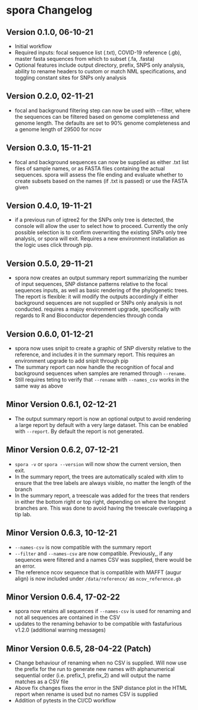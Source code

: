 # spora Changelog

## Version 0.1.0, 06-10-21
- Initial workflow
- Required inputs: focal sequence list (.txt), COVID-19 reference (.gb),
 master fasta sequences from which to subset (.fa, .fasta)
 - Optional features include output directory, prefix, SNPS only analysis,
 ability to rename headers to custom or match NML specifications,
 and toggling constant sites for SNPs only analysis
 
 
## Version 0.2.0, 02-11-21
 - focal and background filtering step can now be used with --filter,
 where the sequences can be filtered based on genome completeness and
 genome length. The defaults are set to 90% genome completeness and
 a genome length of 29500 for ncov
 
 
## Version 0.3.0, 15-11-21
 - focal and background sequences can now be supplied as either .txt list files 
 of sample names, or as FASTA files containing the actual sequences. spora 
 will assess the file ending and evaluate whether to create subsets based on the 
 names (if .txt is passed) or use the FASTA given
 
 
## Version 0.4.0, 19-11-21
 - if a previous run of iqtree2 for the SNPs only tree is detected, the console will
 allow the user to select how to proceed. Currently the only possible selection is to confirm
 overwriting the existing SNPs only tree analysis, or spora will exit. Requires a new environment
 installation as the logic uses click through pip. 
 
 
## Version 0.5.0, 29-11-21
 - spora now creates an output summary report summarizing the number of input sequences, SNP distance patterns relative to the focal sequences inputs, as well as basic rendering of the phylogenetic trees. The report is flexible: it will modify the outputs accordingly if either background sequences are not supplied or SNPs only analysis is not conducted. requires a majoy environment upgrade, specifically with regards to R and Bioconductor dependencies through conda
 
  
## Version 0.6.0, 01-12-21
 - spora now uses snipit to create a graphic of SNP diversity relative to the reference, and includes it in the summary report. This requires an environment upgrade to add snipit through pip
 - The summary report can now handle the recognition of focal and background sequences when samples are renamed through ```--rename```.
 - Still requires teting to verify that ```--rename``` with ```--names_csv``` works in the same way as above


## Minor Version 0.6.1, 02-12-21
 - The output summary report is now an optional output to avoid rendering a large report by default with a
   very large dataset. This can be enabled with ```--report```. By default the report is not generated.
  
   
## Minor Version 0.6.2, 07-12-21
 - ```spora -v``` or ```spora --version``` will now show the current version, then exit. 
 - In the summary report, the trees are automatically scaled with xlim to ensure that the tree labels are always visible, no matter the length of the branch
 - In the summary report, a treescale was added for the trees that renders in either the bottom right or top right, depending on where the longest branches are. This was done to avoid having the treescale overlapping a tip lab. 
  
  
## Minor Version 0.6.3, 10-12-21
 - ```--names-csv``` is now compatible with the summary report 
 - ```--filter``` and ```--names-csv``` are now compatible. Previously,, if any sequences were filtered and a names CSV was supplied, there would be an error.
 - The reference ncov sequence that is compatible with MAFFT (augur align) is now included under ```/data/reference/``` as ```ncov_reference.gb``` 
 
## Minor Version 0.6.4, 17-02-22

 - spora now retains all sequences if ```--names-csv``` is used for renaming and not all sequences are contained in the CSV
 - updates to the renaming behavior to be compatible with fastafurious v1.2.0 (additional warning messages)
 
## Minor Version 0.6.5, 28-04-22 (Patch)
 - Change behaviour of renaming when no CSV is supplied. Will now use the prefix for the run to generate new names with alphanumerical sequential order (i.e. prefix_1, prefix_2) and will output the name matches as a CSV file
 - Above fix changes fixes the error in the SNP distance plot in the HTML report when rename is used but no names CSV is supplied
 - Addition of pytests in the CI/CD workflow
 
